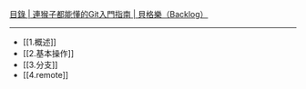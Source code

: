 [目錄 | 連猴子都能懂的Git入門指南 | 貝格樂（Backlog）](https://backlog.com/git-tutorial/tw/contents/)

---
- [[1.概述]]
- [[2.基本操作]]
- [[3.分支]]
- [[4.remote]]

